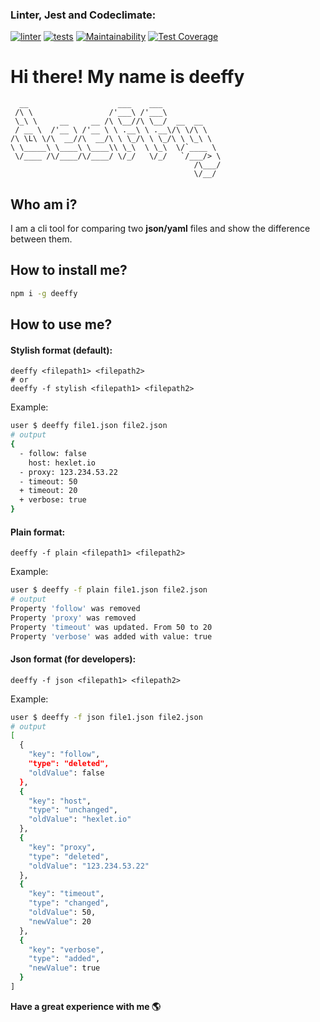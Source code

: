 
### Linter, Jest and Codeclimate:
[![linter](https://github.com/manylovv/frontend-project-lvl2/actions/workflows/linter.yml/badge.svg)](https://github.com/manylovv/frontend-project-lvl2/actions/workflows/linter.yml)
[![tests](https://github.com/manylovv/frontend-project-lvl2/actions/workflows/tests.yml/badge.svg)](https://github.com/manylovv/frontend-project-lvl2/actions/workflows/tests.yml)
[![Maintainability](https://api.codeclimate.com/v1/badges/438489f198be09804ac3/maintainability)](https://codeclimate.com/github/manylovv/frontend-project-lvl2/maintainability)
[![Test Coverage](https://api.codeclimate.com/v1/badges/438489f198be09804ac3/test_coverage)](https://codeclimate.com/github/manylovv/frontend-project-lvl2/test_coverage)

# Hi there! My name is deeffy

```
  __                    ___    ___             
 /\ \                 /'___\ /'___\            
 \_\ \     __     __ /\ \__//\ \__/  __  __    
 / __ \  /'__ \ /'__ \ \ .__\ \ .__\/\ \/\ \   
/\ \L\ \/\  __//\  __/\ \ \_/\ \ \_/\ \ \_\ \  
\ \_____\ \____\ \____\\ \_\  \ \_\  \/`____ \ 
 \/____ /\/____/\/____/ \/_/   \/_/   `/___/> \
                                         /\___/
                                         \/__/ 
```

## Who am i?

I am a cli tool for comparing two **json/yaml** files and show the difference between them.

## How to install me?

```bash
npm i -g deeffy
```
## How to use me?

#### Stylish format (default):

```
deeffy <filepath1> <filepath2>
# or
deeffy -f stylish <filepath1> <filepath2>
```
Example:
```bash
user $ deeffy file1.json file2.json
# output
{
  - follow: false
    host: hexlet.io
  - proxy: 123.234.53.22
  - timeout: 50
  + timeout: 20
  + verbose: true
}
```

#### Plain format:

```
deeffy -f plain <filepath1> <filepath2>
```
Example:
```bash
user $ deeffy -f plain file1.json file2.json
# output
Property 'follow' was removed
Property 'proxy' was removed
Property 'timeout' was updated. From 50 to 20
Property 'verbose' was added with value: true
```

#### Json format (for developers):

```
deeffy -f json <filepath1> <filepath2>
```
Example: 
```bash
user $ deeffy -f json file1.json file2.json
# output
[
  {
    "key": "follow",
    "type": "deleted",
    "oldValue": false
  },
  {
    "key": "host",
    "type": "unchanged",
    "oldValue": "hexlet.io"
  },
  {
    "key": "proxy",
    "type": "deleted",
    "oldValue": "123.234.53.22"
  },
  {
    "key": "timeout",
    "type": "changed",
    "oldValue": 50,
    "newValue": 20
  },
  {
    "key": "verbose",
    "type": "added",
    "newValue": true
  }
]
```

**Have a great experience with me :earth_americas:**
